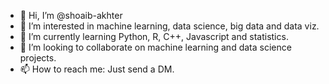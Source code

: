 - 👋 Hi, I’m @shoaib-akhter
- 👀 I’m interested in machine learning, data science, big data and data viz.
- 🌱 I’m currently learning Python, R, C++, Javascript and statistics.
- 💞️ I’m looking to collaborate on machine learning and data science projects.
- 📫 How to reach me: Just send a DM.

<!---
shoaib-akhter/shoaib-akhter is a ✨ special ✨ repository because its `README.md` (this file) appears on your GitHub profile.
You can click the Preview link to take a look at your changes.
--->
